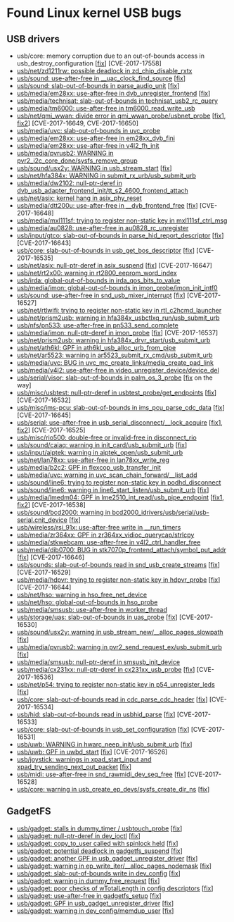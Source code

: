 Found Linux kernel USB bugs
===========================

USB drivers
-----------

-	usb/core: memory corruption due to an out-of-bounds access in usb_destroy_configuration \[[fix](https://www.spinics.net/lists/linux-usb/msg163644.html)] [CVE-2017-17558]
-	[usb/net/zd1211rw: possible deadlock in zd_chip_disable_rxtx](https://groups.google.com/forum/#!topic/syzkaller/w_qXxIJfwmE)
-	[usb/sound: use-after-free in \__uac_clock_find_source](https://groups.google.com/forum/#!topic/syzkaller/FwYGmsC6c6E) \[[fix](https://www.spinics.net/lists/alsa-devel/msg69833.html)\]
-	[usb/sound: slab-out-of-bounds in parse_audio_unit](https://groups.google.com/forum/#!topic/syzkaller/RJtoiisdruo) \[[fix](https://www.spinics.net/lists/alsa-devel/msg69836.html)\]
-	[usb/media/em28xx: use-after-free in dvb_unregister_frontend](https://groups.google.com/forum/#!topic/syzkaller/wYG12peh1G4) \[[fix](https://patchwork.linuxtv.org/patch/45219/)\]
-	[usb/media/technisat: slab-out-of-bounds in technisat_usb2_rc_query](https://groups.google.com/forum/#!topic/syzkaller/V-GvHOmJXO0)
-	[usb/media/tm6000: use-after-free in tm6000_read_write_usb](https://groups.google.com/forum/#!topic/syzkaller/XLNeGPycipA)
-	[usb/net/qmi_wwan: divide error in qmi_wwan_probe/usbnet_probe](https://groups.google.com/forum/#!topic/syzkaller/0e0gmaX9R0g) \[[fix1](https://github.com/torvalds/linux/commit/2cb80187ba065d7decad7c6614e35e07aec8a974), [fix2](https://github.com/torvalds/linux/commit/7fd078337201cf7468f53c3d9ef81ff78cb6df3b)] [CVE-2017-16649, CVE-2017-16650]
-	[usb/media/uvc: slab-out-of-bounds in uvc_probe](https://groups.google.com/forum/#!topic/syzkaller/Ot1fOE6v1d8)
-	[usb/media/em28xx: use-after-free in em28xx_dvb_fini](https://groups.google.com/forum/#!topic/syzkaller/GcS_S4zY2ZQ)
-	[usb/media/em28xx: use-after-free in v4l2_fh_init](https://groups.google.com/forum/#!topic/syzkaller/FnJq_QkwCLQ)
-	[usb/media/pvrusb2: WARNING in pvr2_i2c_core_done/sysfs_remove_group](https://groups.google.com/forum/#!topic/syzkaller/0rKk1nKucQA)
-	[usb/sound/usx2y: WARNING in usb_stream_start](https://groups.google.com/forum/#!topic/syzkaller/Gspr1ddXgHA) \[[fix](https://github.com/torvalds/linux/commit/f9a1c372299fed53d4b72bb601f7f3bfe6f9999c)\]
-	[usb/net/hfa384x: WARNING in submit_rx_urb/usb_submit_urb](https://groups.google.com/forum/#!topic/syzkaller/hO1s_STq2II)
-	[usb/media/dw2102: null-ptr-deref in dvb_usb_adapter_frontend_init/tt_s2_4600_frontend_attach](https://groups.google.com/forum/#!topic/syzkaller/kmNvrHHgVg4)
-	[usb/net/asix: kernel hang in asix_phy_reset](https://groups.google.com/forum/#!topic/syzkaller/3yQVZuxIO-w)
-	[usb/media/dtt200u: use-after-free in \__dvb_frontend_free](https://groups.google.com/forum/#!topic/syzkaller/0HJQqTm0G_g) \[[fix](https://github.com/torvalds/linux/commit/b1cb7372fa822af6c06c8045963571d13ad6348b)] [CVE-2017-16648]
-	[usb/media/mxl111sf: trying to register non-static key in mxl111sf_ctrl_msg](https://groups.google.com/forum/#!topic/syzkaller/Xlvm_cnulFA)
-	[usb/media/au0828: use-after-free in au0828_rc_unregister](https://groups.google.com/forum/#!topic/syzkaller/3yL32uggAT0)
-	[usb/input/gtco: slab-out-of-bounds in parse_hid_report_descriptor](https://groups.google.com/forum/#!topic/syzkaller/McWFcOsA47Y) \[[fix](https://github.com/torvalds/linux/commit/a50829479f58416a013a4ccca791336af3c584c7)] [CVE-2017-16643]
-	[usb/core: slab-out-of-bounds in usb_get_bos_descriptor](https://groups.google.com/forum/#!topic/syzkaller/tzdz2fTB1K0) \[[fix](https://github.com/torvalds/linux/commit/1c0edc3633b56000e18d82fc241e3995ca18a69e)] [CVE-2017-16535]
-	[usb/net/asix: null-ptr-deref in asix_suspend](https://groups.google.com/forum/#!topic/syzkaller/_9a6pd-p_0E) \[[fix](https://patchwork.ozlabs.org/patch/834686/)] [CVE-2017-16647]
-	[usb/net/rt2x00: warning in rt2800_eeprom_word_index](https://groups.google.com/forum/#!topic/syzkaller/8vWPJ_maXQY)
-	[usb/irda: global-out-of-bounds in irda_qos_bits_to_value](https://groups.google.com/forum/#!topic/syzkaller/PzxkGCumhwA)
-	[usb/media/imon: global-out-of-bounds in imon_probe/imon_init_intf0](https://groups.google.com/forum/#!topic/syzkaller/o0LHaEe8Alg)
-	[usb/sound: use-after-free in snd_usb_mixer_interrupt](https://groups.google.com/forum/#!topic/syzkaller/jf7GTr_g2CU) \[[fix](https://github.com/torvalds/linux/commit/124751d5e63c823092060074bd0abaae61aaa9c4)] [CVE-2017-16527]
-	[usb/net/rtlwifi: trying to register non-static key in rtl_c2hcmd_launcher](https://groups.google.com/forum/#!topic/syzkaller/vCTFZwPpmps)
-	[usb/net/prism2usb: warning in hfa384x_usbctlxq_run/usb_submit_urb](https://groups.google.com/forum/#!topic/syzkaller/Bm5IO2dlcxA)
-	[usb/nfs/pn533: use-after-free in pn533_send_complete](https://groups.google.com/forum/#!topic/syzkaller/-EkDbzlSuOY)
-	[usb/media/imon: null-ptr-deref in imon_probe](https://groups.google.com/forum/#!topic/syzkaller/bBFN8imrjjo) \[[fix](https://github.com/torvalds/linux/commit/58fd55e838276a0c13d1dc7c387f90f25063cbf3)] [CVE-2017-16537]
-	[usb/net/prism2usb: warning in hfa384x_drvr_start/usb_submit_urb](https://groups.google.com/forum/#!topic/syzkaller/rPui1tYcrR0)
-	[usb/net/ath6kl: GPF in ath6kl_usb_alloc_urb_from_pipe](https://groups.google.com/forum/#!topic/syzkaller/_ZE7_2A82Go)
-	[usb/net/ar5523: warning in ar5523_submit_rx_cmd/usb_submit_urb](https://groups.google.com/forum/#!topic/syzkaller/5V7rYXYCuI4)
-	[usb/media/uvc: BUG in uvc_mc_create_links/media_create_pad_link](https://groups.google.com/forum/#!topic/syzkaller/BOv81nh75TM)
-	[usb/media/v4l2: use-after-free in video_unregister_device/device_del](https://groups.google.com/forum/#!topic/syzkaller/C2RyOxjhxh4)
-	[usb/serial/visor: slab-out-of-bounds in palm_os_3_probe](https://groups.google.com/forum/#!topic/syzkaller/G5hNiJG2RXo) \[[fix](https://groups.google.com/d/msg/syzkaller/G5hNiJG2RXo/Vu6_fuWJBAAJ) on the way]
-	[usb/misc/usbtest: null-ptr-deref in usbtest_probe/get_endpoints](https://groups.google.com/forum/#!topic/syzkaller/l3870gs3LhA) \[[fix](https://github.com/torvalds/linux/commit/7c80f9e4a588f1925b07134bb2e3689335f6c6d8)] [CVE-2017-16532]
-	[usb/misc/ims-pcu: slab-out-of-bounds in ims_pcu_parse_cdc_data](https://groups.google.com/forum/#!topic/syzkaller/q6jjr1OhqO8) \[[fix](https://github.com/torvalds/linux/commit/ea04efee7635c9120d015dcdeeeb6988130cb67a)] [CVE-2017-16645]
-	[usb/serial: use-after-free in usb_serial_disconnect/\__lock_acquire](https://groups.google.com/forum/#!topic/syzkaller/cMACrmo1x0k) \[[fix1](https://github.com/torvalds/linux/commit/bd998c2e0df0469707503023d50d46cf0b10c787), [fix2](https://github.com/torvalds/linux/commit/299d7572e46f98534033a9e65973f13ad1ce9047)] [CVE-2017-16525]
-	[usb/misc/rio500: double-free or invalid-free in disconnect_rio](https://groups.google.com/forum/#!topic/syzkaller/7JmbWaXqaIQ)
-	[usb/sound/caiaq: warning in init_card/usb_submit_urb](https://groups.google.com/forum/#!topic/syzkaller/juLOtVudBkQ) \[[fix](https://github.com/torvalds/linux/commit/58fc7f73a85d45a47057dad2af53502fdf6cf778)\]
-	[usb/input/aiptek: warning in aiptek_open/usb_submit_urb](https://groups.google.com/forum/#!topic/syzkaller/F7dVa-5YFlQ)
-	[usb/net/lan78xx: use-after-free in lan78xx_write_reg](https://groups.google.com/forum/#!topic/syzkaller/5dEtqOKkv54)
-	[usb/media/b2c2: GPF in flexcop_usb_transfer_init](https://groups.google.com/forum/#!topic/syzkaller/ToOkJ0Ox-HA)
-	[usb/media/uvc: warning in uvc_scan_chain_forward/\__list_add](https://groups.google.com/forum/#!topic/syzkaller/cEn3pmrYye4)
-	[usb/sound/line6: trying to register non-static key in podhd_disconnect](https://groups.google.com/forum/#!topic/syzkaller/wEY6yXp-zC8)
-	[usb/sound/line6: warning in line6_start_listen/usb_submit_urb](https://groups.google.com/forum/#!topic/syzkaller/33v4K1orrPk) \[[fix](https://github.com/torvalds/linux/commit/2a4340c57717162c6bf07a0860d05711d4de994b)\]
-	[usb/media/lmedm04: GPF in lme2510_int_read/usb_pipe_endpoint](https://groups.google.com/forum/#!topic/syzkaller/XwNidsl4X04) \[[fix1](https://patchwork.linuxtv.org/patch/44566/), [fix2](https://patchwork.linuxtv.org/patch/44567/)] [CVE-2017-16538]
-	[usb/sound/bcd2000: warning in bcd2000_idrivers/usb/serial/usb-serial.cnit_device](https://groups.google.com/forum/#!topic/syzkaller/uU0anmKkD1w) \[[fix](https://github.com/torvalds/linux/commit/6815a0b444572527256f0d0efd8efe3ddede6018)\]
-	[usb/wireless/rsi_91x: use-after-free write in \__run_timers](https://groups.google.com/forum/#!topic/syzkaller/9IV2cQldrx0)
-	[usb/media/zr364xx: GPF in zr364xx_vidioc_querycap/strlcpy](https://groups.google.com/forum/#!topic/syzkaller/-EuMlzvOHGo)
-	[usb/media/stkwebcam: use-after-free in v4l2_ctrl_handler_free](https://groups.google.com/forum/#!topic/syzkaller/5kLo7aPtx1w)
-	[usb/media/dib0700: BUG in stk7070p_frontend_attach/symbol_put_addr](https://groups.google.com/forum/#!topic/syzkaller/-d6ilzbVu_g) \[[fix](https://patchwork.linuxtv.org/patch/45291/)] [CVE-2017-16646]
-	[usb/sounds: slab-out-of-bounds read in snd_usb_create_streams](https://groups.google.com/forum/#!topic/syzkaller/rDzv5RP_f2M) \[[fix](https://github.com/torvalds/linux/commit/bfc81a8bc18e3c4ba0cbaa7666ff76be2f998991)] [CVE-2017-16529]
-	[usb/media/hdpvr: trying to register non-static key in hdpvr_probe](https://groups.google.com/forum/#!topic/syzkaller/ngC5SLvxPm4) \[[fix](https://patchwork.kernel.org/patch/9966135/)] [CVE-2017-16644]
-	[usb/net/hso: warning in hso_free_net_device](https://groups.google.com/forum/#!topic/syzkaller/J4Ua_T43Tjw)
-	[usb/net/hso: global-out-of-bounds in hso_probe](https://groups.google.com/forum/#!topic/syzkaller/TDPcSXI2nBA)
-	[usb/media/smsusb: use-after-free in worker_thread](https://groups.google.com/forum/#!topic/syzkaller/RS7QUTKo23s)
-	[usb/storage/uas: slab-out-of-bounds in uas_probe](https://groups.google.com/forum/#!topic/syzkaller/pCswO77gRlM) \[[fix](https://github.com/torvalds/linux/commit/786de92b3cb26012d3d0f00ee37adf14527f35c4)] [CVE-2017-16530]
-	[usb/sound/usx2y: warning in usb_stream_new/\__alloc_pages_slowpath](https://groups.google.com/forum/#!topic/syzkaller/vGwGJW_H-0I) \[[fix](https://github.com/torvalds/linux/commit/7682e399485fe19622b6fd82510b1f4551e48a25)\]
-	[usb/media/pvrusb2: warning in pvr2_send_request_ex/usb_submit_urb](https://groups.google.com/forum/#!topic/syzkaller/M2GeMYS0f6E) \[[fix](https://www.spinics.net/lists/kernel/msg2639143.html)\]
-	[usb/media/smsusb: null-ptr-deref in smsusb_init_device](https://groups.google.com/forum/#!topic/syzkaller/yvhFawNoqxE)
-	[usb/media/cx231xx: null-ptr-deref in cx231xx_usb_probe](https://groups.google.com/forum/#!topic/syzkaller/WlUAVfDvpRk) \[[fix](https://patchwork.kernel.org/patch/9963527/)] [CVE-2017-16536]
-	[usb/net/p54: trying to register non-static key in p54_unregister_leds](https://groups.google.com/forum/#!topic/syzkaller/H6mX3aQPvvQ) \[[fix](https://patchwork.kernel.org/patch/9972281/)\]
-	[usb/core: slab-out-of-bounds read in cdc_parse_cdc_header](https://groups.google.com/forum/#!topic/syzkaller/nXnjqI73uPo) \[[fix](https://github.com/torvalds/linux/commit/2e1c42391ff2556387b3cb6308b24f6f65619feb)] [CVE-2017-16534]
-	[usb/hid: slab-out-of-bounds read in usbhid_parse](https://groups.google.com/forum/#!topic/syzkaller/CxkJ9QZgwlM) \[[fix](https://github.com/torvalds/linux/commit/f043bfc98c193c284e2cd768fefabe18ac2fed9b)] [CVE-2017-16533]
-	[usb/core: slab-out-of-bounds in usb_set_configuration](https://groups.google.com/forum/#!topic/syzkaller/hP6L-m59m_8) \[[fix](https://github.com/torvalds/linux/commit/bd7a3fe770ebd8391d1c7d072ff88e9e76d063eb)] [CVE-2017-16531]
-	[usb/uwb: WARNING in hwarc_neep_init/usb_submit_urb](https://groups.google.com/forum/#!topic/syzkaller/kxql4awIiR4) \[[fix](https://github.com/torvalds/linux/commit/70e743e4cec3733dc13559f6184b35d358b9ef3f)\]
-	[usb/uwb: GPF in uwbd_start](https://groups.google.com/forum/#!topic/syzkaller/zROBxKXzHDk) \[[fix](https://github.com/torvalds/linux/commit/bbf26183b7a6236ba602f4d6a2f7cade35bba043)] [CVE-2017-16526]
-	[usb/joystick: warnings in xpad_start_input and xpad_try_sending_next_out_packet](https://groups.google.com/forum/#!topic/syzkaller/nMIkggZOUxA) \[[fix](https://github.com/torvalds/linux/commit/122d6a347329818419b032c5a1776e6b3866d9b9)\]
-	[usb/midi: use-after-free in snd_rawmidi_dev_seq_free](https://groups.google.com/forum/#!topic/syzkaller/kuZzDHGkQu8) \[[fix](https://github.com/torvalds/linux/commit/fc27fe7e8deef2f37cba3f2be2d52b6ca5eb9d57)] [CVE-2017-16528]
-	[usb/core: warning in usb_create_ep_devs/sysfs_create_dir_ns](https://groups.google.com/forum/#!topic/syzkaller/wvB_W78nTh0) \[[fix](https://github.com/torvalds/linux/commit/0a8fd1346254974c3a852338508e4a4cddbb35f1)\]

GadgetFS
--------

-	[usb/gadget: stalls in dummy_timer / usbtouch_probe](https://groups.google.com/forum/#!topic/syzkaller/9MKj0sRWn3Y) \[[fix](https://github.com/torvalds/linux/commit/0173a68bfb0ad1c72a6ee39cc485aa2c97540b98)\]
-	[usb/gadget: null-ptr-deref in dev_ioctl](https://groups.google.com/forum/#!topic/syzkaller/ShlQyQLCe60) \[[fix](https://github.com/torvalds/linux/commit/520b72fc64debf8a86c3853b8e486aa5982188f0)\]
-	[usb/gadget: copy_to_user called with spinlock held](https://groups.google.com/forum/#!topic/syzkaller/xmFE5DTHkME) \[[fix](https://github.com/torvalds/linux/commit/6e76c01e71551cb221c1f3deacb9dcd9a7346784)\]
-	[usb/gadget: potential deadlock in gadgetfs_suspend](https://groups.google.com/forum/#!topic/syzkaller/J_It9ipKXhk) \[[fix](https://github.com/torvalds/linux/commit/f16443a034c7aa359ddf6f0f9bc40d01ca31faea)\]
-	[usb/gadget: another GPF in usb_gadget_unregister_driver](https://groups.google.com/forum/#!topic/syzkaller/I6t-ToS5cxE) \[[fix](https://github.com/torvalds/linux/commit/f50b878fed33e360d01dcdc31a8eeb1815d033d5)\]
-	[usb/gadget: warning in ep_write_iter/\__alloc_pages_nodemask](https://groups.google.com/forum/#!topic/syzkaller/d2FD55alPqY) \[[fix](https://github.com/torvalds/linux/commit/bb1107f7c6052c863692a41f78c000db792334bf)\]
-	[usb/gadget: slab-out-of-bounds write in dev_config](https://groups.google.com/forum/#!topic/syzkaller/Y4hEomcJgjY) \[[fix](https://github.com/torvalds/linux/commit/faab50984fe6636e616c7cc3d30308ba391d36fd)\]
-	[usb/gadget: warning in dummy_free_request](https://groups.google.com/forum/#!topic/syzkaller/nNVKOT0fdaY) \[[fix](https://github.com/torvalds/linux/commit/bcdbeb844773333d2d1c08004f3b3e25921040e5)\]
-	[usb/gadget: poor checks of wTotalLength in config descriptors](https://groups.google.com/forum/#!topic/syzkaller/PBWoEbmzrto) \[[fix](https://github.com/torvalds/linux/commit/1c069b057dcf64fada952eaa868d35f02bb0cfc2)\]
-	[usb/gadget: use-after-free in gadgetfs_setup](https://groups.google.com/forum/#!topic/syzkaller/PBWoEbmzrto) \[[fix](https://github.com/torvalds/linux/commit/add333a81a16abbd4f106266a2553677a165725f)\]
-	[usb/gadget: GPF in usb_gadget_unregister_driver](https://groups.google.com/forum/#!topic/syzkaller/HDawLBeeORI) \[[fix](https://github.com/torvalds/linux/commit/7b01738112608ce47083178ae2b9ebadf02d32cc)\]
-	[usb/gadget: warning in dev_config/memdup_user](https://groups.google.com/forum/#!topic/syzkaller/bt6m57DyKLk) \[[fix](https://github.com/torvalds/linux/commit/0994b0a257557e18ee8f0b7c5f0f73fe2b54eec1)\]
